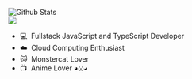 ![Github Stats](https://github-readme-stats.vercel.app/api?username=ricosandyca&show_icons=true&count_private=true&theme=merko)  
![](https://komarev.com/ghpvc/?username=ricosandyca)

- 💻 &nbsp;Fullstack JavaScript and TypeScript Developer
- ☁️ &nbsp;Cloud Computing Enthusiast
- 🐱 &nbsp;Monstercat Lover
- 📺 &nbsp;Anime Lover ◕ω◕
